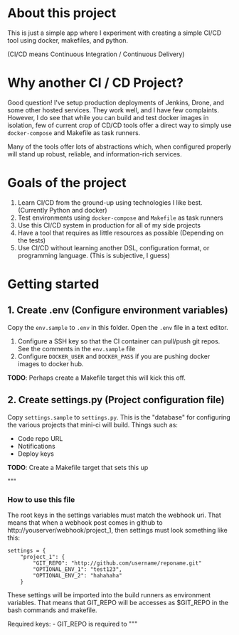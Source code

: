 # About this project

This is just a simple app where I experiment with creating a simple
CI/CD tool using docker, makefiles, and python.

(CI/CD means Continuous Integration / Continuous Delivery)

# Why another CI / CD Project?

Good question! I've setup production deployments of Jenkins, Drone, and some 
other hosted services. They work well, and I have few complaints. However, I 
do see that while you can build and test docker images in isolation, few of 
current crop of CD/CD tools offer a direct way to simply use `docker-compose`
and Makefile as task runners. 

Many of the tools offer lots of abstractions which, when configured properly
will stand up robust, reliable, and information-rich services. 

# Goals of the project

  1. Learn CI/CD from the ground-up using technologies I like best. (Currently Python and docker)
  2. Test environments using `docker-compose` and `Makefile` as task runners
  2. Use this CI/CD system in production for all of my side projects
  3. Have a tool that requires as little resources as possible (Depending on the tests)
  4. Use CI/CD without learning another DSL, configuration format, or programming language. (This is subjective, I guess)

# Getting started

## 1. Create .env (Configure environment variables)
Copy the `env.sample` to `.env` in this folder. Open the `.env` file in a 
text editor.

  1. Configure a SSH key so that the CI container can pull/push git repos.
See the comments in the `env.sample` file
  2. Configure `DOCKER_USER` and `DOCKER_PASS` if you are pushing docker images
  to docker hub.

**TODO**: Perhaps create a Makefile target this will kick this off.

## 2. Create settings.py (Project configuration file)
Copy `settings.sample` to `settings.py`. This is the "database" for configuring
the various projects that mini-ci will build. Things such as:

  - Code repo URL
  - Notifications
  - Deploy keys

**TODO**: Create a Makefile target that sets this up

"""
### How to use this file

The root keys in the settings variables must match the webhook uri.
That means that when a webhook post comes in github to
http://youserver/webhook/project_1, then settings must look
something like this:

```
settings = {
    "project_1": {
        "GIT_REPO": "http://github.com/username/reponame.git"
        "OPTIONAL_ENV_1": "test123",
        "OPTIONAL_ENV_2": "hahahaha"
    }
```

These settings will be imported into the build runners as environment
variables. That means that GIT_REPO will be accesses as
$GIT_REPO in the bash commands and makefile.

Required keys:
    - GIT_REPO is required to
"""


